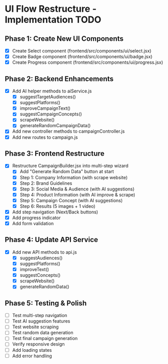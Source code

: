 # UI Flow Restructure - Implementation TODO

## Phase 1: Create New UI Components
- [x] Create Select component (frontend/src/components/ui/select.jsx)
- [x] Create Badge component (frontend/src/components/ui/badge.jsx)
- [x] Create Progress component (frontend/src/components/ui/progress.jsx)

## Phase 2: Backend Enhancements
- [x] Add AI helper methods to aiService.js
  - [x] suggestTargetAudiences()
  - [x] suggestPlatforms()
  - [x] improveCampaignText()
  - [x] suggestCampaignConcepts()
  - [x] scrapeWebsite()
  - [x] generateRandomCampaignData()
- [x] Add new controller methods to campaignController.js
- [x] Add new routes to campaign.js

## Phase 3: Frontend Restructure
- [x] Restructure CampaignBuilder.jsx into multi-step wizard
  - [x] Add "Generate Random Data" button at start
  - [x] Step 1: Company Information (with scrape website)
  - [x] Step 2: Brand Guidelines
  - [x] Step 3: Social Media & Audience (with AI suggestions)
  - [x] Step 4: Product Information (with AI improve & scrape)
  - [x] Step 5: Campaign Concept (with AI suggestions)
  - [x] Step 6: Results (5 images + 1 video)
- [x] Add step navigation (Next/Back buttons)
- [x] Add progress indicator
- [x] Add form validation

## Phase 4: Update API Service
- [x] Add new API methods to api.js
  - [x] suggestAudiences()
  - [x] suggestPlatforms()
  - [x] improveText()
  - [x] suggestConcepts()
  - [x] scrapeWebsite()
  - [x] generateRandomData()

## Phase 5: Testing & Polish
- [ ] Test multi-step navigation
- [ ] Test AI suggestion features
- [ ] Test website scraping
- [ ] Test random data generation
- [ ] Test final campaign generation
- [ ] Verify responsive design
- [ ] Add loading states
- [ ] Add error handling
